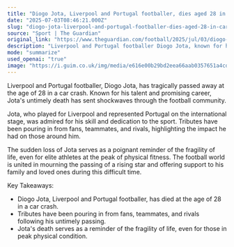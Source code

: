 ```yaml
---
title: "Diogo Jota, Liverpool and Portugal footballer, dies aged 28 in car crash"
date: "2025-07-03T08:46:21.000Z"
slug: "diogo-jota-liverpool-and-portugal-footballer-dies-aged-28-in-car-crash"
source: "Sport | The Guardian"
original_link: "https://www.theguardian.com/football/2025/jul/03/diogo-jota-liverpool-portugal-footballer-dies-aged-28-car-crash"
description: "Liverpool and Portugal footballer Diogo Jota, known for his talent and promising career, has tragically passed away at the age of 28 in a car crash, sending shockwaves through the football community. Tributes from fans, teammates, and rivals have highlighted Jota's skill and dedication to the sport, emphasizing the impact he had on those around him. His sudden death serves as a poignant reminder of life's fragility, with the football world united in mourning the loss of a rising star and offering support to his family and loved ones during this difficult time."
mode: "summarize"
used_openai: "true"
image: "https://i.guim.co.uk/img/media/e616e00b29bd2eea66aab0357651a4cd993c3215/688_130_2570_2056/master/2570.jpg?width=1200&height=630&quality=85&auto=format&fit=crop&overlay-align=bottom%2Cleft&overlay-width=100p&overlay-base64=L2ltZy9zdGF0aWMvb3ZlcmxheXMvdGctZGVmYXVsdC5wbmc&enable=upscale&s=21eeb5e4405dcbea7be03d20a4980830"
---
```


Liverpool and Portugal footballer, Diogo Jota, has tragically passed away at the age of 28 in a car crash. Known for his talent and promising career, Jota's untimely death has sent shockwaves through the football community.

Jota, who played for Liverpool and represented Portugal on the international stage, was admired for his skill and dedication to the sport. Tributes have been pouring in from fans, teammates, and rivals, highlighting the impact he had on those around him.

The sudden loss of Jota serves as a poignant reminder of the fragility of life, even for elite athletes at the peak of physical fitness. The football world is united in mourning the passing of a rising star and offering support to his family and loved ones during this difficult time.

Key Takeaways:
- Diogo Jota, Liverpool and Portugal footballer, has died at the age of 28 in a car crash.
- Tributes have been pouring in from fans, teammates, and rivals following his untimely passing.
- Jota's death serves as a reminder of the fragility of life, even for those in peak physical condition.